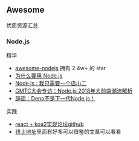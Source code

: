 
## Awesome

优质资源汇总

### Node.js

精华

- [awesome-nodejs](https://github.com/sindresorhus/awesome-nodejs) 拥有 2.4w+ 的 star
- [为什么要用 Node.js](https://mp.weixin.qq.com/s/8ioXAxwurF8zP6LlUhvf9Q)
- [Node.js : 我只需要一个店小二](https://mp.weixin.qq.com/s/qeA5-rwsE432_m5TBxwTQg)
- [GMTC大会专访：Node.js 2018年大前端潮流解析](https://mp.weixin.qq.com/s/J79c-gPD_7e3MZuRYCp2bA)
- [辟谣：Deno不是下一代Node.js！](https://mp.weixin.qq.com/s/99UHXrKfbk7qYqZwXrZJdg)

实践

- [react + koa2实现论坛](https://segmentfault.com/a/1190000011571857)[github](https://github.com/shiyangzhaoa/call-club)
- [线上地址](https://shiyangzhaoa.github.io/call-club-web/#/)里面有好多可以借鉴的文章可以看看
